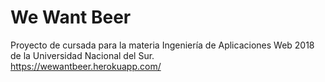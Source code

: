 # We Want Beer
Proyecto de cursada para la materia Ingeniería de Aplicaciones Web 2018 de la Universidad Nacional del Sur. <br>
https://wewantbeer.herokuapp.com/
